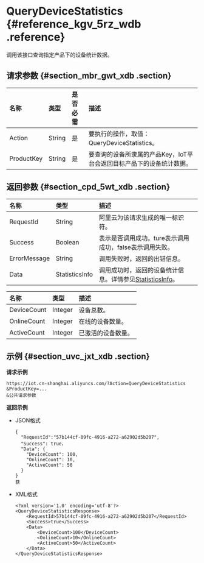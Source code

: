 # QueryDeviceStatistics {#reference_kgv_5rz_wdb .reference}

调用该接口查询指定产品下的设备统计数据。

## 请求参数 {#section_mbr_gwt_xdb .section}

|名称|类型|是否必需|描述|
|:-|:-|:---|:-|
|Action|String|是|要执行的操作，取值：QueryDeviceStatistics。|
|ProductKey|String|是|要查询的设备所隶属的产品Key，IoT平台会返回目标产品下的设备统计数据。|

## 返回参数 {#section_cpd_5wt_xdb .section}

|名称|类型|描述|
|:-|:-|:-|
|RequestId|String|阿里云为该请求生成的唯一标识符。|
|Success|Boolean|表示是否调用成功。ture表示调用成功，false表示调用失败。|
|ErrorMessage|String|调用失败时，返回的出错信息。|
|Data|StatisticsInfo|调用成功时，返回的设备统计信息。详情参见[StatisticsInfo](#table_cc4_dxt_xdb)。|

|名称|类型|描述|
|:-|:-|:-|
|DeviceCount|Integer|设备总数。|
|OnlineCount|Integer|在线的设备数量。|
|ActiveCount|Integer|已激活的设备数量。|

## 示例 {#section_uvc_jxt_xdb .section}

**请求示例**

```
https://iot.cn-shanghai.aliyuncs.com/?Action=QueryDeviceStatistics
&ProductKey=...
&公共请求参数
```

**返回示例**

-   JSON格式

    ```
    {
      "RequestId":"57b144cf-09fc-4916-a272-a62902d5b207",
      "Success": true，
      "Data": {
        "DeviceCount": 100,
        "OnlineCount": 10,
        "ActiveCount": 50
      }
    }
    获
    ```

-   XML格式

    ```
    <?xml version='1.0' encoding='utf-8'?>
    <QueryDeviceStatisticsResponse>
        <RequestId>57b144cf-09fc-4916-a272-a62902d5b207</RequestId>
        <Success>true</Success>
        <Data>
            <DeviceCount>100</DeviceCount>
            <OnlineCount>10</OnlineCount>
            <ActiveCount>50</ActiveCount>
        </Data>
    </QueryDeviceStatisticsResponse>
    ```


